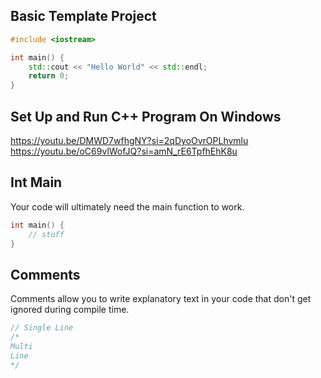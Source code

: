 ## Basic Template Project

```C++
#include <iostream>

int main() {
	std::cout << "Hello World" << std::endl;
	return 0;
}
```

## Set Up and Run C++ Program On Windows

https://youtu.be/DMWD7wfhgNY?si=2qDyoOvrOPLhvmlu
https://youtu.be/oC69vlWofJQ?si=amN_rE6TpfhEhK8u

## Int Main
Your code will ultimately need the main function to work.
```C++
int main() {
	// stuff
}
```

## Comments
Comments allow you to write explanatory text in your code that don't get ignored during compile time.
```C++
// Single Line
/*
Multi
Line
*/
```

